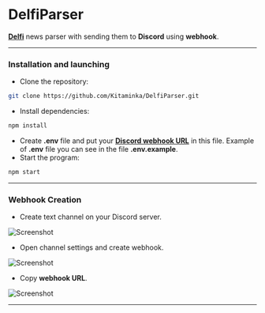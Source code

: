 # DelfiParser
[**Delfi**](https://rus.delfi.lv/) news parser with sending them to **Discord** using **webhook**.
___
### Installation and launching
- Clone the repository:
```bash
git clone https://github.com/Kitaminka/DelfiParser.git
```
- Install dependencies:
```bash
npm install
```
- Create **.env** file and put your [**Discord webhook URL**](#webhook-creation) in this file. Example of **.env** file you can see in the file **.env.example**.
- Start the program:
```bash
npm start
```
___
### Webhook Creation
- Create text channel on your Discord server.

![Screenshot](https://i.imgur.com/iVO3aYm.png)
- Open channel settings and create webhook.

![Screenshot](https://i.imgur.com/c6PGThG.png)
- Copy **webhook URL**.

![Screenshot](https://i.imgur.com/rTdUSZO.png)
___
